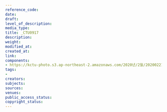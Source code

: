 ```yaml
---
reference_code: 
date: 
draft: 
level_of_description: 
media_type: 
title: _CTU0917
description: 
weight: 
modified_at: 
created_at: 
link: 
components:
- https://kctu-photo.s3.ap-northeast-2.amazonaws.com/2020년/2월/20200221_신종+코로나19+발열검사+자료사진_국회/_CTU0917.jpg
tags:
- 
creators: 
subjects: 
sources: 
venues: 
public_access_status: 
copyright_status: 
---
```

